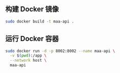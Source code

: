 ## 构建 Docker 镜像

```bash
sudo docker build -t maa-api .
```

## 运行 Docker 容器

```bash
sudo docker run -d -p 8002:8002 --name maa-api \
  -v $(pwd):/app \
  --network host \
  maa-api
```


